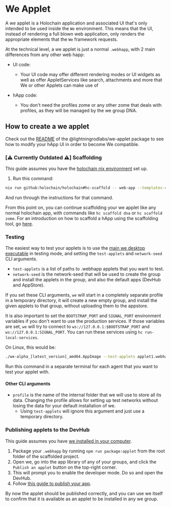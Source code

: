 # We Applet

A _we_ applet is a Holochain application and associated UI that's only intended to be used inside the `We` environment. This means that the UI, instead of rendering a full blown web application, only renders the appropriate elements that the `We` framework requests.

At the technical level, a we applet is just a normal `.webhapp`, with 2 main differences from any other web happ:

- UI code:

  - Your UI code may offer different rendering modes or UI widgets as well as offer AppletServices like search, attachments and more that We or other Applets can make use of

- hApp code:
  - You don't need the profiles zome or any other zome that deals with profiles, as they will be managed by the we group DNA.

## How to create a we applet

Check out the [README](../libs/we-applet/README.md) of the @lightningrodlabs/we-applet package to see how to modify your hApp UI in order to become We compatible.

### [⚠️ Currently Outdated ⚠️] Scaffolding

This guide assumes you have the [holochain nix environment](https://developer.holochain.org/quick-start/) set up.

1. Run this command:

```bash
nix run github:holochain/holochain#hc-scaffold -- web-app --templates-url https://github.com/lightningrodlabs/we
```

And run through the instructions for that command.

From this point on, you can continue scaffolding your we applet like any normal holochain app, with commands like `hc scaffold dna` or `hc scaffold zome`. For an introduction on how to scaffold a hApp using the scaffolding tool, go [here](https://developer.holochain.org/get-building/).

### Testing

The easiest way to test your applets is to use the [main we desktop executable](https://github.com/lightningrodlabs/we/releases) in testing mode, and setting the `test-applets` and `network-seed` CLI arguments.

- `test-applets` is a list of paths to .webhapp applets that you want to test.
- `network-seed` is the network-seed that will be used to create the group and install the applets in the group, and also the default apps (DevHub and AppStore).

If you set these CLI arguments, `we` will start in a completely separate profile in a temporary directory, it will create a new empty group, and install the given applets to that group, without uploading them to the appstore.

It is also important to set the `BOOTSTRAP_PORT` and `SIGNAL_PORT` environment variables if you don't want to use the production services. If those variables are set, `we` will try to connect to `ws://127.0.0.1:$BOOTSTRAP_PORT` and `ws://127.0.0.1:SIGNAL_PORT`. You can run these services using `hc run-local-services`.

On Linux, this would be:

```bash
./we-alpha_[latest_version]_amd64.AppImage --test-applets applet1.webhapp applet2.webhapp --network-seed test
```

Run this command in a separate terminal for each agent that you want to test your applet with.

#### Other CLI arguments

- `profile` is the name of the internal folder that we will use to store all its data. Changing the profile allows for setting up test networks without losing the data for your default installation of we.
  - Using `test-applets` will ignore this argument and just use a temporary directory.

### Publishing applets to the DevHub

This guide assumes you have [we installed in your computer](https://github.com/lightningrodlabs/we/releases).

1. Package your `.webhapp` by running `npm run package:applet` from the root folder of the scaffolded project.
2. Open we, go into the app library of any of your groups, and click the `Publish an applet` button on the top-right corner.
3. This will prompt you to enable the developer mode. Do so and open the DevHub.
4. Follow [this guide to publish your app](https://github.com/holochain/launcher#publishing-and-updating-an-app-in-the-app-store).

By now the applet should be published correctly, and you can use we itself to confirm that it is available as an applet to be installed in any we group.
